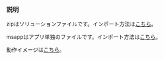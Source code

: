 ### 説明
zipはソリューションファイルです。インポート方法は[こちら](https://learn.microsoft.com/ja-jp/power-apps/maker/data-platform/import-update-export-solutions)。

msappはアプリ単独のファイルです。インポート方法は[こちら](https://learn.microsoft.com/ja-jp/power-apps/maker/canvas-apps/export-import-single-app)。


動作イメージは[こちら](https://x.com/meccha__eeyan/status/1898673537260683612)。
